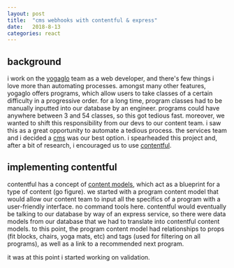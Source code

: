 ```yaml
---
layout: post
title:  "cms webhooks with contentful & express"
date:   2018-8-13
categories: react
---
```


## background

i work on the [yogaglo](https://www.yogaglo.com/) team as a web developer, and there's few things i love more than automating processes. amongst many other features, yogaglo offers programs, which allow users to take classes of a certain difficulty in a progressive order. for a long time, program classes had to be manually inputted into our database by an engineer. programs could have anywhere between 3 and 54 classes, so this got tedious fast. moreover, we wanted to shift this responsibility from our devs to our content team. i saw this as a great opportunity to automate a tedious process. the services team and i decided a [cms](https://en.wikipedia.org/wiki/Content_management_system) was our best option. i spearheaded this project and, after a bit of research, i encouraged us to use [contentful](https://www.contentful.com/).

## implementing contentful

contentful has a concept of [content models](https://www.contentful.com/r/knowledgebase/content-modelling-basics/), which act as a blueprint for a type of content (go figure). we started with a program content model that would allow our content team to input all the specifics of a program with a user-friendly interface. no command tools here. contentful would eventually be talking to our database by way of an express service, so there were data models from our database that we had to translate into contentful content models. to this point, the program content model had relationships to props (fit blocks, chairs, yoga mats, etc) and tags (used for filtering on all programs), as well as a link to a recommended next program.

it was at this point i started working on validation.

